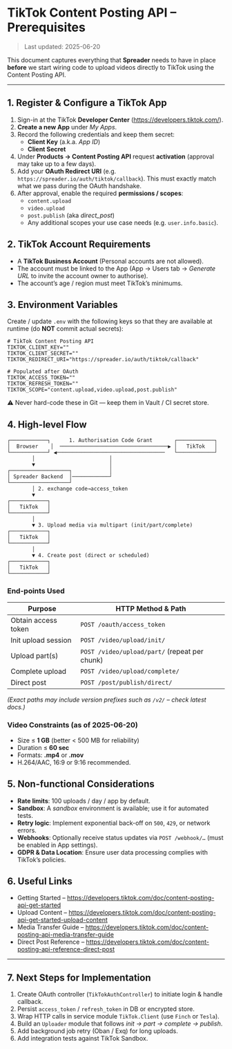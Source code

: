# TikTok Content Posting API – Prerequisites

> Last updated: 2025-06-20

This document captures everything that **Spreader** needs to have in place **before** we start wiring code to upload videos directly to TikTok using the Content Posting API.

---

## 1. Register & Configure a TikTok App

1. Sign-in at the TikTok **Developer Center** (https://developers.tiktok.com/).  
2. **Create a new App** under *My Apps*.
3. Record the following credentials and keep them secret:
   * **Client Key**  (a.k.a. *App ID*)
   * **Client Secret**
4. Under **Products → Content Posting API** request **activation** (approval may take up to a few days).
5. Add your **OAuth Redirect URI** (e.g. `https://spreader.io/auth/tiktok/callback`).  This must exactly match what we pass during the OAuth handshake.
6. After approval, enable the required **permissions / scopes**:
   * `content.upload`
   * `video.upload`
   * `post.publish` (aka *direct_post*)
   * Any additional scopes your use case needs (e.g. `user.info.basic`).

## 2. TikTok Account Requirements

* A **TikTok Business Account** (Personal accounts are not allowed).
* The account must be linked to the App (App → Users tab → *Generate URL* to invite the account owner to authorise).
* The account’s age / region must meet TikTok’s minimums.

## 3. Environment Variables

Create / update `.env` with the following keys so that they are available at runtime (do **NOT** commit actual secrets):

```dotenv
# TikTok Content Posting API
TIKTOK_CLIENT_KEY=""
TIKTOK_CLIENT_SECRET=""
TIKTOK_REDIRECT_URI="https://spreader.io/auth/tiktok/callback"

# Populated after OAuth
TIKTOK_ACCESS_TOKEN=""
TIKTOK_REFRESH_TOKEN=""
TIKTOK_SCOPE="content.upload,video.upload,post.publish"
```

⚠️  Never hard-code these in Git — keep them in Vault / CI secret store.

## 4. High-level Flow

```text
┌────────────┐      1. Authorisation Code Grant       ┌────────────┐
│  Browser    │  ───────────────────────────────────▶ │   TikTok   │
└────────────┘ ◀───────────────────────────────────   └────────────┘
        │                        │
        ▼                        │
┌───────────────────┐            │
│ Spreader Backend  │────────────┘
└───────────────────┘
        │ 2. exchange code→access_token
        ▼
┌────────────┐
│   TikTok   │
└────────────┘
        │
        ▼ 3. Upload media via multipart (init/part/complete)
┌────────────┐
│   TikTok   │
└────────────┘
        │
        ▼ 4. Create post (direct or scheduled)
┌────────────┐
│   TikTok   │
└────────────┘
```

### End-points Used

| Purpose               | HTTP Method & Path                                   |
|-----------------------|------------------------------------------------------|
| Obtain access token   | `POST /oauth/access_token`                           |
| Init upload session   | `POST /video/upload/init/`                           |
| Upload part(s)        | `POST /video/upload/part/` (repeat per chunk)        |
| Complete upload       | `POST /video/upload/complete/`                       |
| Direct post           | `POST /post/publish/direct/`                         |

*(Exact paths may include version prefixes such as `/v2/` – check latest docs.)*

### Video Constraints (as of 2025-06-20)

* Size ≤ **1 GB**  (better < 500 MB for reliability)
* Duration ≤ **60 sec**
* Formats: **.mp4** or **.mov**
* H.264/AAC, 16:9 or 9:16 recommended.

## 5. Non-functional Considerations

* **Rate limits**:  100 uploads / day / app by default.
* **Sandbox**: A *sandbox* environment is available; use it for automated tests.
* **Retry logic**:  Implement exponential back-off on `500`, `429`, or network errors.
* **Webhooks**:  Optionally receive status updates via `POST /webhook/…` (must be enabled in App settings).
* **GDPR & Data Location**:  Ensure user data processing complies with TikTok’s policies.

## 6. Useful Links

* Getting Started – <https://developers.tiktok.com/doc/content-posting-api-get-started>
* Upload Content – <https://developers.tiktok.com/doc/content-posting-api-get-started-upload-content>
* Media Transfer Guide – <https://developers.tiktok.com/doc/content-posting-api-media-transfer-guide>
* Direct Post Reference – <https://developers.tiktok.com/doc/content-posting-api-reference-direct-post>

---

## 7. Next Steps for Implementation

1. Create OAuth controller (`TikTokAuthController`) to initiate login & handle callback.
2. Persist `access_token` / `refresh_token` in DB or encrypted store.
3. Wrap HTTP calls in service module `TikTok.Client` (use `Finch` or `Tesla`).
4. Build an `Uploader` module that follows *init → part → complete → publish*.
5. Add background job retry (Oban / Exq) for long uploads.
6. Add integration tests against TikTok Sandbox.
